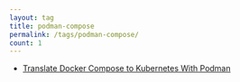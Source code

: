 ```yaml
---
layout: tag
title: podman-compose
permalink: /tags/podman-compose/
count: 1
---
```


- [Translate Docker Compose to Kubernetes With Podman](https://www.jwillikers.com/translate-docker-compose-to-kubernetes-with-podman)
